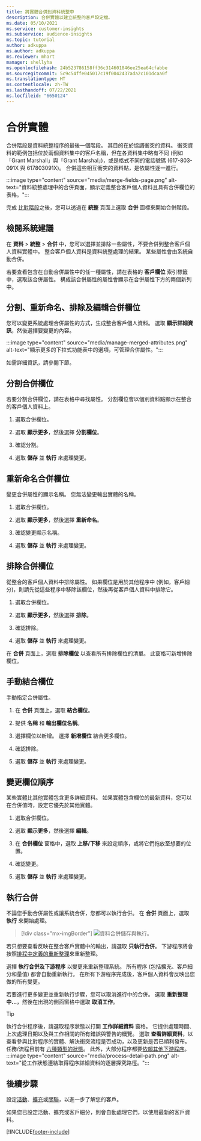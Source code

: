 ```yaml
---
title: 將實體合併到資料統整中
description: 合併實體以建立統整的客戶設定檔。
ms.date: 05/10/2021
ms.service: customer-insights
ms.subservice: audience-insights
ms.topic: tutorial
author: adkuppa
ms.author: adkuppa
ms.reviewer: mhart
manager: shellyha
ms.openlocfilehash: 24b523786158ff36c314601846ee25ea64cfabbe
ms.sourcegitcommit: 5c9c54ffe045017c19f0042437ada2c101dcaa0f
ms.translationtype: HT
ms.contentlocale: zh-TW
ms.lasthandoff: 07/22/2021
ms.locfileid: "6650124"
---
```

# <a name="merge-entities"></a>合併實體

合併階段是資料統整程序的最後一個階段。 其目的在於協調衝突的資料。 衝突資料的範例包括位於兩個資料集中的客戶名稱，但在各資料集中略有不同 (例如「Grant Marshall」與「Grant Marshal」)，或是格式不同的電話號碼 (617-803-091X 與 617803091X)。 合併這些相互衝突的資料點，是依屬性逐一進行。

:::image type="content" source="media/merge-fields-page.png" alt-text="資料統整處理中的合併頁面，顯示定義整合客戶個人資料且具有合併欄位的表格。":::

完成 [比對階段](match-entities.md)之後，您可以透過在 **統整** 頁面上選取 **合併** 圖標來開始合併階段。

## <a name="review-system-recommendations"></a>檢閱系統建議

在 **資料** > **統整** > **合併** 中，您可以選擇並排除一些屬性，不要合併到整合客戶個人資料實體中。 整合客戶個人資料是資料統整處理的結果。 某些屬性會由系統自動合併。

若要查看包含在自動合併屬性中的任一種屬性，請在表格的 **客戶欄位** 索引標籤中，選取該合併屬性。 構成該合併屬性的屬性會顯示在合併屬性下方的兩個新列中。

## <a name="separate-rename-exclude-and-edit-merged-fields"></a>分割、重新命名、排除及編輯合併欄位

您可以變更系統處理合併屬性的方式，生成整合客戶個人資料。 選取 **顯示詳細資訊**，然後選擇要變更的內容。

:::image type="content" source="media/manage-merged-attributes.png" alt-text="顯示更多的下拉式功能表中的選項，可管理合併屬性。":::

如需詳細資訊，請參閱下節。

## <a name="separate-merged-fields"></a>分割合併欄位

若要分割合併欄位，請在表格中尋找屬性。 分割欄位會以個別資料點顯示在整合的客戶個人資料上。 

1. 選取合併欄位。
  
1. 選取 **顯示更多**，然後選擇 **分割欄位**。
 
1. 確認分割。

1. 選取 **儲存** 並 **執行** 來處理變更。

## <a name="rename-merged-fields"></a>重新命名合併欄位

變更合併屬性的顯示名稱。 您無法變更輸出實體的名稱。

1. 選取合併欄位。
  
1. 選取 **顯示更多**，然後選擇 **重新命名**。

1. 確認變更顯示名稱。 

1. 選取 **儲存** 並 **執行** 來處理變更。

## <a name="exclude-merged-fields"></a>排除合併欄位

從整合的客戶個人資料中排除屬性。 如果欄位是用於其他程序中 (例如，客戶細分)，則請先從這些程序中移除該欄位，然後再從客戶個人資料中排除它。 

1. 選取合併欄位。
  
1. 選取 **顯示更多**，然後選擇 **排除**。

1. 確認排除。

1. 選取 **儲存** 並 **執行** 來處理變更。 

在 **合併** 頁面上，選取 **排除欄位** 以查看所有排除欄位的清單。 此窗格可新增排除欄位。

## <a name="manually-combine-fields"></a>手動結合欄位

手動指定合併屬性。 

1. 在 **合併** 頁面上，選取 **結合欄位**。

1. 提供 **名稱** 和 **輸出欄位名稱**。

1. 選擇欄位以新增。 選擇 **新增欄位** 結合更多欄位。

1. 確認排除。

1. 選取 **儲存** 並 **執行** 來處理變更。 

## <a name="change-the-order-of-fields"></a>變更欄位順序

某些實體比其他實體包含更多詳細資料。 如果實體包含欄位的最新資料，您可以在合併值時，設定它優先於其他實體。

1. 選取合併欄位。
  
1. 選取 **顯示更多**，然後選擇 **編輯**。

1. 在 **合併欄位** 窗格中，選取 **上移/下移** 來設定順序，或將它們拖放至想要的位置。

1. 確認變更。

1. 選取 **儲存** 並 **執行** 來處理變更。

## <a name="run-your-merge"></a>執行合併

不論您手動合併屬性或讓系統合併，您都可以執行合併。 在 **合併** 頁面上，選取 **執行** 來開始處理。

> [!div class="mx-imgBorder"]
> ![資料合併儲存與執行。](media/configure-data-merge-save-run.png "資料合併儲存與執行")

若只想要查看反映在整合客戶實體中的輸出，請選取 **只執行合併**。 下游程序將會按照[排程中定義的重新整理](system.md#schedule-tab)來重新整理。

選擇 **執行合併及下游程序** 以變更來重新整理系統。 所有程序 (包括擴充、客戶細分和量值) 都會自動重新執行。 在所有下游程序完成後，客戶個人資料會反映出您做的所有變更。

若要進行更多變更並重新執行步驟，您可以取消進行中的合併。 選取 **重新整理中...**，然後在出現的側面窗格中選取 **取消工作**。

> [!TIP]
> 執行合併程序後，請選取程序狀態以打開 **工作詳細資料** 窗格。 它提供處理時間、上次處理日期以及與工作相關的所有錯誤與警告的概覽。 選取 **查看詳細資料**，以查看參與比對程序的實體、解決衝突流程是否成功，以及更新是否已順利發布。  
> 任務/流程目前有 [六種類型的狀態](system.md#status-types)。 此外，大部分程序都要[依賴其他下游程序](system.md#refresh-policies)。  
> :::image type="content" source="media/process-detail-path.png" alt-text="從工作狀態連結取得程序詳細資料的逐層探究路徑。":::

## <a name="next-step"></a>後續步驟

設定[活動](activities.md)、[擴充](enrichment-hub.md)或[關聯](relationships.md)，以進一步了解您的客戶。

如果您已設定活動、擴充或客戶細分，則會自動處理它們，以使用最新的客戶資料。

[!INCLUDE[footer-include](../includes/footer-banner.md)]
